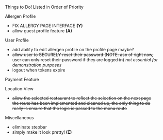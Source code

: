 Things to Do! Listed in Order of Priority

Allergen Profile

- FIX ALLERGY PAGE INTERFACE **(Y)**
- allow guest profile feature **(A)**

User Profile

- add ability to edit allergen profile on the profile page maybe?
- ~~allow user to SECURELY reset their password (NOTE: aso of right now, user can only reset their password if they are logged in)~~ _not essential for demonstration purposes_
- logout when tokens expire

Payment Feature

Location View

- ~~allow the selected restaurant to reflect the selection on the next page the route has been implemented and cleaned up, the only thing to do really is ensure that the logic is passed to the menu route~~

Miscellaneous

- eliminate stepbar
- simply make it look pretty! **(E)**
